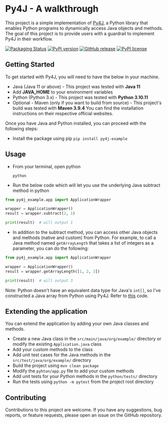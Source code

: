 # Py4J - A walkthrough
This project is a simple implementation of [Py4J](https://www.py4j.org/index.html), a Python library that enables Python programs to dynamically access Java objects and methods. The goal of this project is to provide users with a guardrail to implement Py4J in their workflow.

[![Packaging Status](https://github.com/sagarlakshmipathy/Py4J/actions/workflows/python-publish.yml/badge.svg)](https://github.com/sagarlakshmipathy/Py4J/actions/workflows/python-publish.yml)
[![PyPi version](https://badgen.net/pypi/v/py4j-example/)](https://pypi.org/project/py4j-example/)
[![GitHub release](https://badgen.net/github/release/sagarlakshmipathy/Py4J)](https://github.com/sagarlakshmipathy/Py4J/releases/)
[![PyPI license](https://img.shields.io/pypi/l/ansicolortags.svg)](https://github.com/sagarlakshmipathy/Py4J/blob/main/LICENSE)

## Getting Started
To get started with Py4J, you will need to have the below in your machine. 
* Java (Java 11 or above) - This project was tested with **Java 11**
* Add **JAVA_HOME** to your environment variables
* Python (Python 3.x) - This project was tested with **Python 3.10.11**
* Optional - Maven (only if you want to build from source) - This project's build was tested with **Maven 3.9.4**
You can find the installation instructions on their respective official websites.

Once you have Java and Python installed, you can proceed with the following steps:

* Install the package using pip `pip install py4j-example`

## Usage
* From your terminal, open python

    ```python```


* Run the below code which will let you use the underlying Java subtract method in python

```python
from py4j_example.app import ApplicationWrapper

wrapper = ApplicationWrapper()
result = wrapper.subtract(2, 1)

print(result)  # will output 1
```

* In addition to the subtract method, you can access other Java objects and methods (native and custom) from Python. 
For example, to call a Java method named `getArrayLength` that takes a list of integers as a parameter, you can do the following:

```python
from py4j_example.app import ApplicationWrapper

wrapper = ApplicationWrapper()
result = wrapper.getArrayLength([1, 2, 3])

print(result)  # will output 3
```
Note: Python doesn't have an equivalent data type for Java's `int[]`, so I've constructed a Java array from Python using Py4J. Refer to [this](https://github.com/sagarlakshmipathy/Py4J/blob/3fcda4718b837140317c889ef8c9bd86748bda2b/python/app.py#L30) code.

## Extending the application
You can extend the application by adding your own Java classes and methods.
* Create a new Java class in the `src/main/java/org/example/` directory or modify the existing `Application.java` class
* Add your custom methods to the class
* Add unit test cases for the Java methods in the `src/test/java/org/example/` directory
* Build the project using `mvn clean package`
* Modify the `pyhton/app.py` file to add your custom methods
* Add unit tests for your Python methods in the `python/tests/` directory
* Run the tests using `python -m pytest` from the project root directory

## Contributing
Contributions to this project are welcome. 
If you have any suggestions, bug reports, or feature requests, please open an issue on the GitHub repository.

